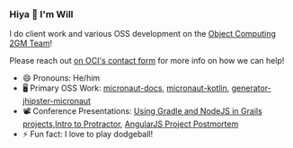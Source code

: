 ### Hiya 👋 I'm Will

I do client work and various OSS development on the [Object Computing 2GM Team](https://objectcomputing.com/products/2gm-team)!

Please reach out [on OCI's contact form](https://objectcomputing.com/products/micronaut/consulting-support) for more info on how we can help!

- 😄 Pronouns: He/him
- 🖥️ Primary OSS Work: [micronaut-docs](https://github.com/micronaut-projects/micronaut-docs), [micronaut-kotlin](https://github.com/micronaut-projects/micronaut-kotlin/), [generator-jhipster-micronaut](https://github.com/jhipster/generator-jhipster-micronaut)
- 📽️ Conference Presentations: [Using Gradle and NodeJS in Grails projects](https://github.com/willbuck/g3-2016-grails-gradle-node),[Intro to Protractor](https://github.com/willbuck/midwestjs-2015-protractor), [AngularJS Project Postmortem](https://github.com/willbuck/AngularProjectPostmortem)
- ⚡ Fun fact: I love to play dodgeball!
